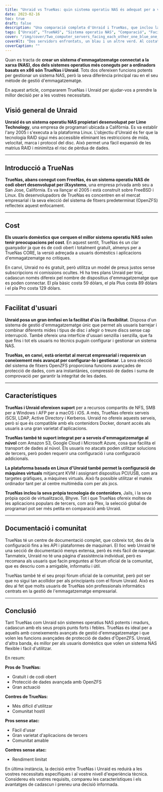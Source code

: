 ```yaml
---
title: "Unraid vs TrueNas: quin sistema operatiu NAS és adequat per a vostè?"
date: 2023-02-16
toc: true
draft: false
description: "Una comparació completa d'Unraid i TrueNas, que inclou la seva facilitat d'ús, característiques, documentació i comunitat, per ajudar els usuaris a prendre una decisió informada sobre quin sistema operatiu NAS s'adapta millor a les seves necessitats."
tags: ["Unraid", "TrueNAS", "Sistema operatiu NAS", "Comparació", "Facilitat d'usuari", "Característiques", "Documentació", "Comunitat", "Codi obert", "Empresa", "Protecció de dades", "Rendiment", "Flexibilitat", "Fàcil d'usar", "Aplicacions de tercers", "Emmagatzematge connectat a la xarxa", "Tecnologia RAID", "Gestió d'emmagatzematge", "OpenZFS", "Usuaris domèstics", "Model de preus", "Emmagatzematge al núvol", "Virtualització", "Centre de documentació", "Fòrum comunitari", "Protecció de dades avançada", "Sistema operatiu NAS madur", "Experiència tècnica", "Professionals informàtics"]
cover: "/img/cover/Two_computer_servers_facing_each_other_one_blue_one_green.png"
coverAlt: "Dos servidors enfrontats, un blau i un altre verd. Al costat blau hi ha una persona que porta un casc i armilla de seguretat. Al costat verd una persona asseguda al sofà."
coverCaption: ""
---
```


Quan es tracta de **crear un sistema d'emmagatzematge connectat a la xarxa (NAS), dos dels sistemes operatius més coneguts per a ordinadors basats en x86 són TrueNas i Unraid**. Tots dos ofereixen funcions potents per gestionar un sistema NAS, però la seva diferència principal rau en el seu mètode de gestió d'emmagatzematge.

En aquest article, compararem TrueNas i Unraid per ajudar-vos a prendre la millor decisió per a les vostres necessitats.

## Visió general de Unraid

**Unraid és un sistema operatiu NAS propietari desenvolupat per Lime Technology**, una empresa de programari ubicada a Califòrnia. Es va establir l'any 2005 i s'executa a la plataforma Linux. L'objectiu d'Unraid és fer que la tecnologia RAID sigui més accessible eliminant les restriccions de mida, velocitat, marca i protocol del disc. Això permet una fàcil expansió de les matrius RAID i minimitza el risc de pèrdua de dades.

______

## Introducció a TrueNas

**TrueNas, abans conegut com FreeNas, és un sistema operatiu NAS de codi obert desenvolupat per iXsystems**, una empresa privada amb seu a San Jose, Califòrnia. Es va llançar el 2005 i està construït sobre FreeBSD i Linux. Els desenvolupadors de TrueNas es concentren en el mercat empresarial i la seva elecció del sistema de fitxers predeterminat (OpenZFS) reflecteix aquest enfocament.

______

## Cost

**Els usuaris domèstics que cerquen el millor sistema operatiu NAS solen tenir preocupacions pel cost**. En aquest sentit, TrueNas és un clar guanyador ja que és de codi obert i totalment gratuït, almenys per a TrueNas CORE, la versió adreçada a usuaris domèstics i aplicacions d'emmagatzematge no crítiques.

En canvi, Unraid no és gratuït, però utilitza un model de preus justos sense subscripcions ni comissions ocultes. Hi ha tres plans Unraid per triar, cadascun només difereix pel nombre de dispositius d'emmagatzematge que es poden connectar. El pla bàsic costa 59 dòlars, el pla Plus costa 89 dòlars i el pla Pro costa 129 dòlars.

______

## Facilitat d'usuari

**Unraid posa un gran èmfasi en la facilitat d'ús i la flexibilitat**. Disposa d'un sistema de gestió d'emmagatzematge únic que permet als usuaris barrejar i combinar diferents mides i tipus de disc i afegir o treure discs sense cap interrupció. També ofereix una interfície d'usuari senzilla i senzilla, que fa que fins i tot els usuaris no tècnics puguin configurar i gestionar un sistema NAS.

**TrueNas, en canvi, està orientat al mercat empresarial i requereix un coneixement més avançat per configurar-lo i gestionar**. La seva elecció del sistema de fitxers OpenZFS proporciona funcions avançades de protecció de dades, com ara instantànies, compressió de dades i suma de comprovació per garantir la integritat de les dades.

______

## Característiques

**TrueNas i Unraid ofereixen suport** per a recursos compartits de NFS, SMB per a Windows i AFP per a macOS i iOS. A més, TrueNas ofereix serveis iSCSI, LDAP, Active Directory i Kerberos. Unraid no ofereix aquests serveis, però sí que és compatible amb els contenidors Docker, donant accés als usuaris a una gran varietat d'aplicacions.

**TrueNas també té suport integrat per a serveis d'emmagatzematge al núvol** com Amazon S3, Google Cloud i Microsoft Azure, cosa que facilita el transport de dades al núvol. Els usuaris no atacats poden utilitzar solucions de tercers, però poden requerir una configuració i una configuració addicionals.

**La plataforma basada en Linux d'Unraid també permet la configuració de màquines virtuals** mitjançant KVM i assignant dispositius PCI/USB, com ara targetes gràfiques, a màquines virtuals. Això fa possible utilitzar el mateix ordinador tant per al centre multimèdia com per als jocs.

**TrueNas inclou la seva pròpia tecnologia de contenidors**, Jails, i la seva pròpia opció de virtualització, Bhyve. Tot i que TrueNas ofereix moltes de les aplicacions populars de tercers, com ara Plex, la selecció global de programari pot ser més petita en comparació amb Unraid.

______

## Documentació i comunitat

TrueNas té un centre de documentació complet, que cobreix tot, des de la configuració fins a les API i plataformes de maquinari. El lloc web Unraid té una secció de documentació menys extensa, però és més fàcil de navegar. Tanmateix, Unraid no té una pàgina d'assistència individual, però es recomana als usuaris que facin preguntes al fòrum oficial de la comunitat, que es descriu com a amigable, informatiu i útil.

TrueNas també té el seu propi fòrum oficial de la comunitat, però pot ser que no sigui tan acollidor per als principiants com el fòrum Unraid. Això es deu al fet que molts usuaris de TrueNas són professionals informàtics centrats en la gestió de l'emmagatzematge empresarial.

______

## Conclusió

Tant TrueNas com Unraid són sistemes operatius NAS potents i madurs, cadascun amb els seus propis punts forts i febles. TrueNas és ideal per a aquells amb coneixements avançats de gestió d'emmagatzematge i que volen les funcions avançades de protecció de dades d'OpenZFS. Unraid, d'altra banda, és millor per als usuaris domèstics que volen un sistema NAS flexible i fàcil d'utilitzar.

En resum:

**Pros de TrueNas:**
- Gratuït i de codi obert
- Protecció de dades avançada amb OpenZFS
- Gran actuació

**Contres de TrueNas:**
- Més difícil d'utilitzar
- Comunitat hostil

**Pros sense atac:**
- Fàcil d'usar
- Gran varietat d'aplicacions de tercers
- Comunitat amable

**Contres sense atac:**
- Rendiment limitat

En última instància, la decisió entre TrueNas i Unraid es reduirà a les vostres necessitats específiques i al vostre nivell d'experiència tècnica. Considereu els vostres requisits, compareu les característiques i els avantatges de cadascun i preneu una decisió informada.
